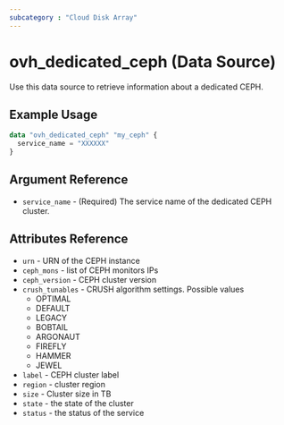 ```yaml
---
subcategory : "Cloud Disk Array"
---
```


# ovh_dedicated_ceph (Data Source)

Use this data source to retrieve information about a dedicated CEPH.

## Example Usage

```terraform
data "ovh_dedicated_ceph" "my_ceph" {
  service_name = "XXXXXX"
}
```

## Argument Reference

* `service_name` - (Required) The service name of the dedicated CEPH cluster.

## Attributes Reference

* `urn` - URN of the CEPH instance
* `ceph_mons` - list of CEPH monitors IPs
* `ceph_version` - CEPH cluster version
* `crush_tunables` - CRUSH algorithm settings. Possible values
  * OPTIMAL
  * DEFAULT
  * LEGACY
  * BOBTAIL
  * ARGONAUT
  * FIREFLY
  * HAMMER
  * JEWEL
* `label` - CEPH cluster label
* `region` - cluster region
* `size` - Cluster size in TB
* `state` - the state of the cluster
* `status` - the status of the service
